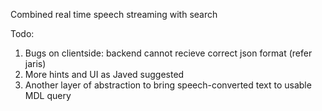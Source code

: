 Combined real time speech streaming with search

Todo:
1. Bugs on clientside: backend cannot recieve correct json format (refer jaris)
2. More hints and UI as Javed suggested
3. Another layer of abstraction to bring speech-converted text to usable MDL query
